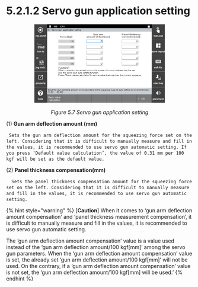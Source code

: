 ﻿# 5.2.1.2 Servo gun application setting


<p align=center>
<img src="../../../_assets/image_6_eng.png" width="70%"></img>
<em><p align="center">Figure 5.7 Servo gun application setting</p></em>
</p>


(1)  **Gun arm deflection amount (mm)**

     Sets the gun arm deflection amount for the squeezing force set on the left. Considering that it is difficult to manually measure and fill in the values, it is recommended to use servo gun automatic setting. If you press ‘Default value calculation’, the value of 0.31 mm per 100 kgf will be set as the default value.
 
(2)  **Panel thickness compensation(mm)**

      Sets the panel thickness compensation amount for the squeezing force set on the left. Considering that it is difficult to manually measure and fill in the values, it is recommended to use servo gun automatic setting.

{% hint style="warning" %}
[**Caution**]   When it comes to ‘gun arm deflection amount compensation’ and ‘panel thickness measurement compensation’, it is difficult to manually measure and fill in the values, it is recommended to use servo gun automatic setting.

The ‘gun arm deflection amount compensation’ value is a value used instead of the ‘gun arm deflection amount/100 kgf\[mm]’ among the servo gun parameters. When the ‘gun arm deflection amount compensation’ value is set, the already set ‘gun arm deflection amount/100 kgf\[mm]’ will not be used. On the contrary, if a ‘gun arm deflection amount compensation’ value is not set, the ‘gun arm deflection amount/100 kgf\[mm] will be used.’
{% endhint %}
